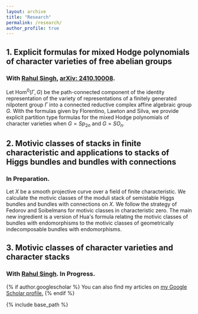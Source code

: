 ```yaml
---
layout: archive
title: "Research"
permalink: /research/
author_profile: true
---
```


## 1. Explicit formulas for mixed Hodge polynomials of character varieties of free abelian groups
### With <a href="https://sites.google.com/view/singh-rahul/home" target="_blank">Rahul Singh</a>, <a href="https://arxiv.org/abs/2410.10008" target="_blank">arXiv: 2410.10008</a>.
Let $\text{Hom}^0(\Gamma,G)$ be the path-connected component of the identity representation of the variety of representations of a finitely generated nilpotent group $\Gamma$ into a connected reductive complex affine algebraic group $G$. With the formulas given by Florentino, Lawton and Silva, we provide explicit partition type formulas for the mixed Hodge polynomials of character varieties when $G=Sp_{2n}$ and $G=SO_{n}$.
## 2. Motivic classes of stacks in finite characteristic and applications to stacks of Higgs bundles and bundles with connections
### In Preparation.
Let $X$ be a smooth projective curve over a field of finite characteristic. We calculate the motivic classes of the moduli stack of semistable Higgs bundles and bundles with connections on $X$. We follow the strategy of Fedorov and Soibelmans for motivic classes in characteristic zero. The main new ingredient is a version of Hua's formula relating the motivic classes of bundles with endomorphisms to the motivic classes of geometrically indecomposable bundles with endomorphisms.
## 3. Motivic classes of character varieties and character stacks
### With <a href="https://sites.google.com/view/singh-rahul/home" target="_blank">Rahul Singh</a>. In Progress.

<!-- *Available upon request* -->
<!-- 
<a href="https://drive.google.com/file/d/1PRcn4yPFmbgGK4WDT11AgoF1TSsQNvfK/view?usp=sharing" target="_blank">View in Browser</a> -->

<!-- [Download]() -->


<!-- [View in Browser](https://drive.google.com/file/d/1FP1Nj2xefm-u8ycFux1_6bbDXm2ay3Du/view?usp=sharing) -->

<!-- [Download]() -->

<!-- [View in Browser](https://drive.google.com/file/d/1ztHCUw9Ij-dA_w6ZtKoZMgB8hscF9759/view?usp=sharing) -->

<!-- [Download]() -->

<!-- ### Future Work

Some topics that I hope to explore in the future include the role of corporate disclosures in managing climate and sustainability efforts as well as the use of accounting information by less traditional stakeholders such as consumers and employees. I am very interested in the risks posed by climate change as well as the movement towards sustainability and inclusion. Given the increasing supply and access of accounting information as well as the rapidly evolving regulatory and disclosure landscape with respect to climate goals, I feel that research on these topics is compelling and has the potential to answer questions of economic significance. -->

{% if author.googlescholar %}
  You can also find my articles on <u><a href="{{author.googlescholar}}">my Google Scholar profile</a>.</u>
{% endif %}

{% include base_path %}

<!-- {% for post in site.publications reversed %}
  {% include archive-single.html %}
{% endfor %} -->
